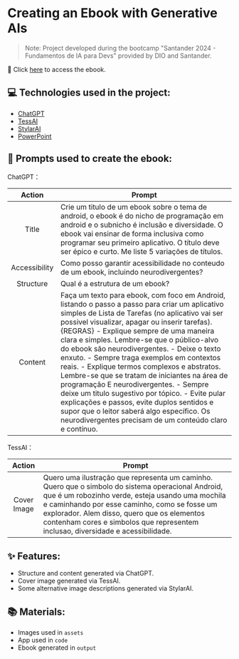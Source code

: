 # Creating an Ebook with Generative AIs

> Note: Project developed during the bootcamp "Santander 2024 - Fundamentos de IA para Devs" provided by DIO and Santander.

📕 Click <a href="https://github.com/paulajustino/creating-an-ebook/blob/main/output/ebook.pdf" title="View PDF now"> here</a> to access the ebook.

## 💻 Technologies used in the project:

- [ChatGPT](https://chat.openai.com/)
- [TessAI](https://tess.pareto.io/login)
- [StylarAI](https://www.stylar.ai)
- [PowerPoint](https://www.microsoft.com/en/microsoft-365/powerpoint)

## 🧠 Prompts used to create the ebook:

ChatGPT：

|   Action   | Prompt                                                                                                                                                                                                                                                                         |
| :------: | ------------------------------------------------------------------------------------------------------------------------------------------------------------------------------------------------------------------------------------------------------------------------------ |
|  Title  | Crie um titulo de um ebook sobre o tema de android, o ebook é do nicho de programação em android e o subnicho é inclusão e diversidade. O ebook vai ensinar de forma inclusiva como programar seu primeiro aplicativo. O título deve ser épico e curto. Me liste 5 variações de títulos.   |
| Accessibility | Como posso garantir acessibilidade no conteudo de um ebook, incluindo neurodivergentes? |
| Structure | Qual é a estrutura de um ebook? |
| Content | Faça um texto para ebook, com foco em Android, listando o passo a passo para criar um aplicativo simples de Lista de Tarefas (no aplicativo vai ser possivel visualizar, apagar ou inserir tarefas). {REGRAS} - Explique sempre de uma maneira clara e simples. Lembre-se que o público-alvo do ebook são neurodivergentes. - Deixe o texto enxuto. - Sempre traga exemplos em contextos reais. - Explique termos complexos e abstratos. Lembre-se que se tratam de iniciantes na área de programação E neurodivergentes. - Sempre deixe um titulo sugestivo por tópico. - Evite pular explicações e passos, evite duplos sentidos e supor que o leitor saberá algo específico. Os neurodivergentes precisam de um conteúdo claro e contínuo. |

TessAI：

|  Action  | Prompt                                                                                 |
| :----: | -------------------------------------------------------------------------------------- |
| Cover Image | Quero uma ilustração que representa um caminho. Quero que o simbolo do sistema operacional Android, que é um robozinho verde, esteja usando uma mochila e caminhando por esse caminho, como se fosse um explorador. Alem disso, quero que os elementos contenham cores e simbolos que representem inclusao, diversidade e acessibilidade. |

## ✨ Features:

- Structure and content generated via ChatGPT.
- Cover image generated via TessAI.
- Some alternative image descriptions generated via StylarAI.

## 📚 Materials:

- Images used in `assets`
- App used in `code`
- Ebook generated in `output`

